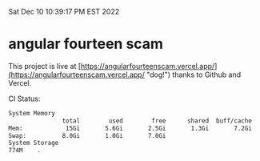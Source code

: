 Sat Dec 10 10:39:17 PM EST 2022

# angular fourteen scam


This project is live at [https://angularfourteenscam.vercel.app/](https://angularfourteenscam.vercel.app/ "dog!") thanks to Github and Vercel.

CI Status: 

```bash
System Memory
               total        used        free      shared  buff/cache   available
Mem:            15Gi       5.6Gi       2.5Gi       1.3Gi       7.2Gi       8.1Gi
Swap:          8.0Gi       1.0Gi       7.0Gi
System Storage
774M	.
```
```bash
